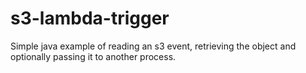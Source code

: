 # s3-lambda-trigger
Simple java example of reading an s3 event, retrieving the object and optionally passing it to another process.
